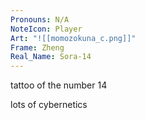 ```yaml
---
Pronouns: N/A
NoteIcon: Player
Art: "![[momozokuna_c.png]]"
Frame: Zheng
Real_Name: Sora-14
---
```

tattoo of the number 14

lots of cybernetics